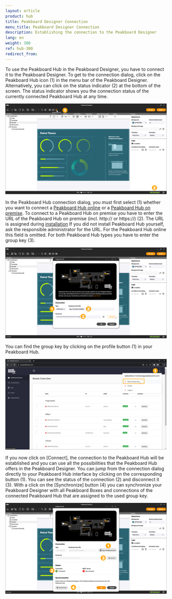 ```yaml
---
layout: article
product: hub
title: Peakboard Designer Connection 
menu_title: Peakboard Designer Connection  
description: Establishing the connection to the Peakboard Designer  
lang: en
weight: 300
ref: hub-300
redirect_from:
---
```


To use the Peakboard Hub in the Peakboard Designer, you have to connect it to the Peakboard Designer.
To get to the connection dialog, click on the Peakboard Hub icon (1) in the menu bar of the Peakboard Designer.
Alternatively, you can click on the status indicator (2) at the bottom of the screen.
The status indicator shows you the connection status of the currently connected Peakboard Hub at any time.

![Connect Peakboard Hub](/assets/images/hub/en_hub_connecttodesigner-01.png)

In the Peakboard Hub connection dialog, you must first select (1) whether you want to connect a [Peakboard Hub online](/hub/Peakboard_Hub_online/en-get-started-online.html) or a [Peakboard Hub on premise](/hub/Peakboard_Hub_on_premise/en-get-started.html).
To connect to a Peakboard Hub on premise you have to enter the URL of the Peakboard Hub on premise (incl. http:// or https://) (2). The URL is assigned during [installation](/hub/Peakboard_Hub_on_premise/en-hub_installation.html) If you did not install Peakboard Hub yourself, ask the responsible administrator for the URL. For the Peakboard Hub online this field is omitted.
For both Peakboard Hub types you have to enter the group key (3).

![Connection dialog](/assets/images/hub/en_hub_connecttodesigner-02.png)

You can find the group key by clicking on the profile button (1) in your Peakboard Hub.

![Group key](/assets/images/hub/en_hub_connecttodesigner-03.png)

If you now click on [Connect], the connection to the Peakboard Hub will be established and you can use all the possibilities that the Peakboard Hub offers in the Peakboard Designer.
You can jump from the connection dialog directly to your Peakboard Hub interface by clicking on the corresponding button (1).
You can see the status of the connection (2) and disconnect it (3).
With a click on the [Synchronize] button (4) you can synchronize your Peakboard Designer with all Peakboard Boxes and connections of the connected Peakboard Hub that are assigned to the used group key.

![Connection dialog](/assets/images/hub/en_hub_connecttodesigner-04.png)
